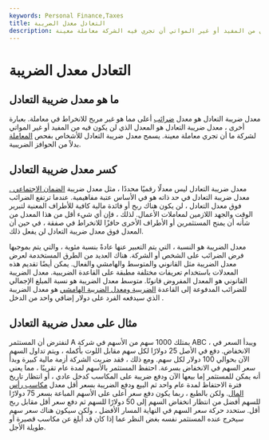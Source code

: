 ```yaml
---
keywords: Personal Finance,Taxes
title: التعادل معدل الضريبة
description: معدل ضريبة التعادل هو معدل الضريبة الذي لن يكون من المفيد أو غير المواتي أن تجري فيه الشركة معاملة معينة.
---
```


# التعادل معدل الضريبة
## ما هو معدل ضريبة التعادل

معدل ضريبة التعادل هو معدل [ضرائب](/taxrate) أعلى مما هو غير مربح للانخراط في معاملة. بعبارة أخرى ، معدل ضريبة التعادل هو المعدل الذي لن يكون فيه من المفيد أو غير المواتي لشركة ما أن تجري معاملة معينة. يسمح معدل ضريبة التعادل للأشخاص بفحص [المعاملة](/transaction) بدلاً من الحوافز الضريبية.

## كسر معدل ضريبة التعادل

معدل ضريبة التعادل ليس معدلًا رقميًا محددًا ، مثل معدل ضريبة [الضمان الاجتماعي .](/socialsecurity) معدل ضريبة التعادل في حد ذاته هو في الأساس عتبة مفاهيمية. عندما ترتفع الضرائب فوق معدل التعادل ، لن يكون هناك ربح أو فائدة مالية كافية للأطراف المعنية لتبرير الوقت والجهد اللازمين لمعاملات الأعمال. لذلك ، فإن أي شيء أقل من هذا المعدل من شأنه أن يمنح المستثمرين أو الأطراف الأخرى حافزًا للانخراط في صفقة ، في حين أن المعدل فوق معدل ضريبة التعادل لن يفعل ذلك.

معدل الضريبة هو النسبة ، التي يتم التعبير عنها عادةً بنسبة مئوية ، والتي يتم بموجبها فرض الضرائب على الشخص أو الشركة. هناك العديد من الطرق المستخدمة لعرض معدل الضريبة مثل القانوني والمتوسط والهامشي والفعال. يمكن أيضًا تقديم هذه المعدلات باستخدام تعريفات مختلفة مطبقة على القاعدة الضريبية. معدل الضريبة القانوني هو المعدل المفروض قانونًا. متوسط معدل الضريبة هو نسبة المبلغ الإجمالي للضرائب المدفوعة إلى القاعدة [الضريبية ومعدل الضريبة الهامشي](/marginaltaxrate) هو معدل الضريبة الذي سيدفعه الفرد على دولار إضافي واحد من الدخل .

## مثال على معدل ضريبة التعادل

لنفترض أن المستثمر A يمتلك 1000 سهم من الأسهم في شركة ABC ، ويبدأ السعر في الانخفاض. دفع في الأصل 25 دولارًا لكل سهم مقابل اللوت بأكمله ، ويتم تداول السهم الآن بحوالي 100 دولار لكل سهم. ومع ذلك ، فقد ضربت الشركة أزمة مالية كبيرة وبدأ سعر السهم في الانخفاض بسرعة. احتفظ المستثمر بالأسهم لمدة عام تقريبًا ، مما يعني أنه يمكن للمستثمر إما بيعها الآن ودفع ضريبة على المكاسب كدخل عادي ، أو انتظار تاريخ فترة الاحتفاظ لمدة عام واحد ثم البيع ودفع الضريبة بسعر أقل معدل [مكاسب رأس المال](/capitalgain). ولكن بالطبع ، ربما يكون دفع سعر أعلى على الأسهم المباعة بسعر 75 دولارًا للسهم أفضل من انتظار انخفاض السهم إلى 50 دولارًا للسهم ثم دفع سعر أقل مقابل ربح أقل. ستحدد حركة سعر السهم في النهاية المسار الأفضل ، ولكن سيكون هناك سعر سهم سيخرج عنده المستثمر نفسه بغض النظر عما إذا كان قد أبلغ عن مكاسب قصيرة أو طويلة الأجل.

